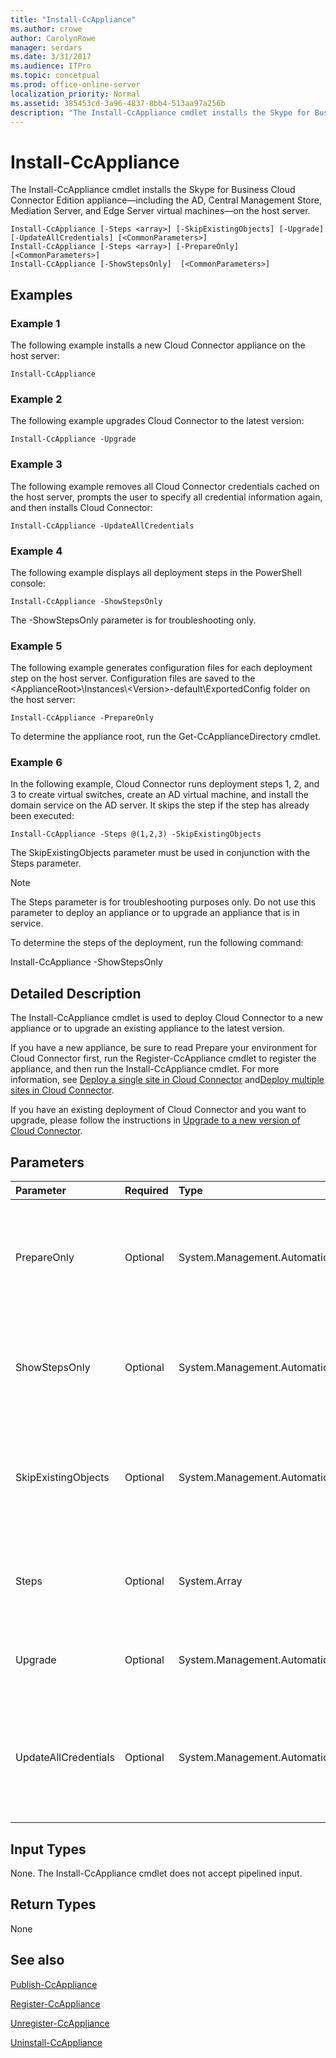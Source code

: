 ```yaml
---
title: "Install-CcAppliance"
ms.author: crowe
author: CarolynRowe
manager: serdars
ms.date: 3/31/2017
ms.audience: ITPro
ms.topic: concetpual
ms.prod: office-online-server
localization_priority: Normal
ms.assetid: 385453cd-3a96-4837-8bb4-513aa97a256b
description: "The Install-CcAppliance cmdlet installs the Skype for Business Cloud Connector Edition appliance—including the AD, Central Management Store, Mediation Server, and Edge Server virtual machines—on the host server."
---
```


# Install-CcAppliance
 
The Install-CcAppliance cmdlet installs the Skype for Business Cloud Connector Edition appliance—including the AD, Central Management Store, Mediation Server, and Edge Server virtual machines—on the host server. 
  
```
Install-CcAppliance [-Steps <array>] [-SkipExistingObjects] [-Upgrade] [-UpdateAllCredentials] [<CommonParameters>]
Install-CcAppliance [-Steps <array>] [-PrepareOnly]  [<CommonParameters>]
Install-CcAppliance [-ShowStepsOnly]  [<CommonParameters>]

```

## Examples
<a name="Examples"> </a>

### Example 1

The following example installs a new Cloud Connector appliance on the host server:
  
```
Install-CcAppliance
```

### Example 2

The following example upgrades Cloud Connector to the latest version:
  
```
Install-CcAppliance -Upgrade
```

### Example 3

The following example removes all Cloud Connector credentials cached on the host server, prompts the user to specify all credential information again, and then installs Cloud Connector:
  
```
Install-CcAppliance -UpdateAllCredentials
```

### Example 4

The following example displays all deployment steps in the PowerShell console:
  
```
Install-CcAppliance -ShowStepsOnly
```

The -ShowStepsOnly parameter is for troubleshooting only.
  
### Example 5

The following example generates configuration files for each deployment step on the host server. Configuration files are saved to the \<ApplianceRoot\>\Instances\\<Version\>-default\ExportedConfig folder on the host server:
  
```
Install-CcAppliance -PrepareOnly
```

To determine the appliance root, run the Get-CcApplianceDirectory cmdlet. 
  
### Example 6

In the following example, Cloud Connector runs deployment steps 1, 2, and 3 to create virtual switches, create an AD virtual machine, and install the domain service on the AD server. It skips the step if the step has already been executed:
  
```
Install-CcAppliance -Steps @(1,2,3) -SkipExistingObjects
```

The SkipExistingObjects parameter must be used in conjunction with the Steps parameter.
  
> [!NOTE]
> The Steps parameter is for troubleshooting purposes only. Do not use this parameter to deploy an appliance or to upgrade an appliance that is in service. 
  
To determine the steps of the deployment, run the following command:
  
Install-CcAppliance -ShowStepsOnly
  
## Detailed Description
<a name="DetailedDescription"> </a>

The Install-CcAppliance cmdlet is used to deploy Cloud Connector to a new appliance or to upgrade an existing appliance to the latest version.
  
If you have a new appliance, be sure to read Prepare your environment for Cloud Connector first, run the Register-CcAppliance cmdlet to register the appliance, and then run the Install-CcAppliance cmdlet. For more information, see [Deploy a single site in Cloud Connector](deploy-a-single-site-in-cloud-connector.md) and[Deploy multiple sites in Cloud Connector](deploy-multiple-sites-in-cloud-connector.md). 
  
If you have an existing deployment of Cloud Connector and you want to upgrade, please follow the instructions in [Upgrade to a new version of Cloud Connector](upgrade-to-a-new-version-of-cloud-connector.md).
  
## Parameters
<a name="DetailedDescription"> </a>

|**Parameter**|**Required**|**Type**|**Description**|
|:-----|:-----|:-----|:-----|
|PrepareOnly  <br/> |Optional  <br/> |System.Management.Automation.SwitchParameter  <br/> | Generate configuration files for each deployment step. This parameter is for troubleshooting only. <br/> |
|ShowStepsOnly  <br/> |Optional  <br/> |System.Management.Automation.SwitchParameter  <br/> |Display deployment step names only. This parameter is for troubleshooting only.  <br/> |
|SkipExistingObjects  <br/> |Optional  <br/> |System.Management.Automation.SwitchParameter  <br/> |This parameter must be used in conjunction with the Steps parameter. This parameter is for troubleshooting only.  <br/> |
|Steps  <br/> |Optional  <br/> |System.Array  <br/> |Run the deployment steps. This parameter is for troubleshooting only.  <br/> |
|Upgrade  <br/> |Optional  <br/> |System.Management.Automation.SwitchParameter  <br/> |Upgrade existing Cloud Connector to the latest version.  <br/> |
|UpdateAllCredentials  <br/> |Optional  <br/> |System.Management.Automation.SwitchParameter  <br/> |Remove all Cloud Connector credentials in the cache. Prompt the user to specify new credential information for the installation.  <br/> |
   
## Input Types
<a name="InputTypes"> </a>

None. The Install-CcAppliance cmdlet does not accept pipelined input.
  
## Return Types
<a name="ReturnTypes"> </a>

None
  
## See also
<a name="ReturnTypes"> </a>

[Publish-CcAppliance](publish-ccappliance.md)
  
[Register-CcAppliance](register-ccappliance.md)
  
[Unregister-CcAppliance](unregister-ccappliance.md)
  
[Uninstall-CcAppliance](uninstall-ccappliance.md)
  


